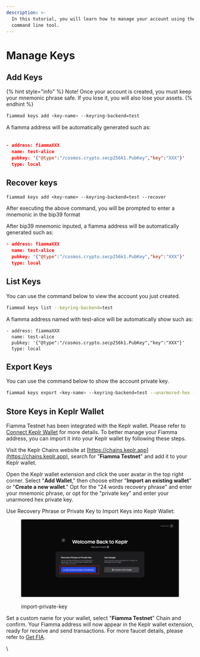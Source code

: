 ```yaml
---
description: >-
  In this tutorial, you will learn how to manage your account using the fiammad
  command line tool.
---
```


# Manage Keys

## Add Keys <a href="#list-keys" id="list-keys"></a>

{% hint style="info" %}
Note! Once your account is created, you must keep your mnemonic phrase safe. If you lose it, you will also lose your assets.
{% endhint %}

```bash
fiammad keys add <key-name> --keyring-backend=test
```

A fiamma address will be automatically generated such as:

```json

- address: fiammaXXX
  name: test-alice
  pubkey: '{"@type":"/cosmos.crypto.secp256k1.PubKey","key":"XXX"}'
  type: local

```

## Recover keys  <a href="#list-keys" id="list-keys"></a>

```
fiammad keys add <key-name> --keyring-backend=test --recover
```

After executing the above command, you will be prompted to enter a mnemonic in the bip39 format

After bip39 mnemonic inputed, a fiamma address will be automatically generated such as:

```json
- address: fiammaXXX
  name: test-alice
  pubkey: '{"@type":"/cosmos.crypto.secp256k1.PubKey","key":"XXX"}'
  type: local
```

## List Keys <a href="#list-keys" id="list-keys"></a>

You can use the command below to view the account you just created.

```bash
fiammad keys list --keyring-backend=test
```

A fiamma address named with test-alice will be automatically show such as:

```
- address: fiammaXXX
  name: test-alice
  pubkey: '{"@type":"/cosmos.crypto.secp256k1.PubKey","key":"XXX"}'
  type: local
```

## Export Keys

You can use the command below to show the account private key.

```bash
fiammad keys export <key-name> --keyring-backend=test --unarmored-hex --unsafe
```

## Store Keys in Keplr Wallet

Fiamma Testnet has been integrated with the Keplr wallet. Please refer to [Connect Keplr Wallet](wallet-and-tokens/#connect-keplr-wallet) for more details. To better manage your Fiamma address, you can import it into your Keplr wallet by following these steps.

Visit the Keplr Chains website at [https://chains.keplr.app](https://chains.keplr.app), search for "**Fiamma Testnet**" and add it to your Keplr wallet.

Open the Keplr wallet extension and click the user avatar in the top right corner. Select "**Add Wallet**," then choose either "**Import an existing wallet**" or "**Create a new wallet**." Opt for the "24 words recovery phrase" and enter your mnemonic phrase, or opt for the "private key" and enter your unarmored hex private key.

Use Recovery Phrase or Private Key to Import Keys into Keplr Wallet:

<figure><img src="../../../.gitbook/assets/image (5).png" alt=""><figcaption><p>import-private-key</p></figcaption></figure>

Set a custom name for your wallet, select "**Fiamma Testnet**" Chain and confirm. Your Fiamma address will now appear in the Keplr wallet extension, ready for receive and send transactions. For more faucet details, please refer to [Get FIA](wallet-and-tokens/#get-fia).

\\
